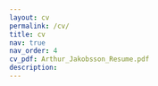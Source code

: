 ```yaml
---
layout: cv
permalink: /cv/
title: cv
nav: true
nav_order: 4
cv_pdf: Arthur_Jakobsson_Resume.pdf
description:
---
```

